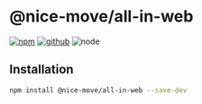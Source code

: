# @nice-move/all-in-web

[![npm][npm-badge]][npm-url]
[![github][github-badge]][github-url]
![node][node-badge]

[npm-url]: https://www.npmjs.com/package/@nice-move/all-in-web
[npm-badge]: https://img.shields.io/npm/v/@nice-move/all-in-web.svg?style=flat-square&logo=npm
[github-url]: https://github.com/nice-move/nice-move/tree/master/modules/all-in-web
[github-badge]: https://img.shields.io/npm/l/@nice-move/all-in-web.svg?style=flat-square&colorB=blue&logo=github
[node-badge]: https://img.shields.io/node/v/@nice-move/all-in-web.svg?style=flat-square&colorB=green&logo=node.js

## Installation

```bash
npm install @nice-move/all-in-web --save-dev
```
